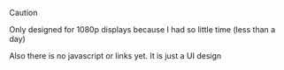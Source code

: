 > [!CAUTION]
> Only designed for 1080p displays because I had so little time (less than a day)
> 
> Also there is no javascript or links yet. It is just a UI design
